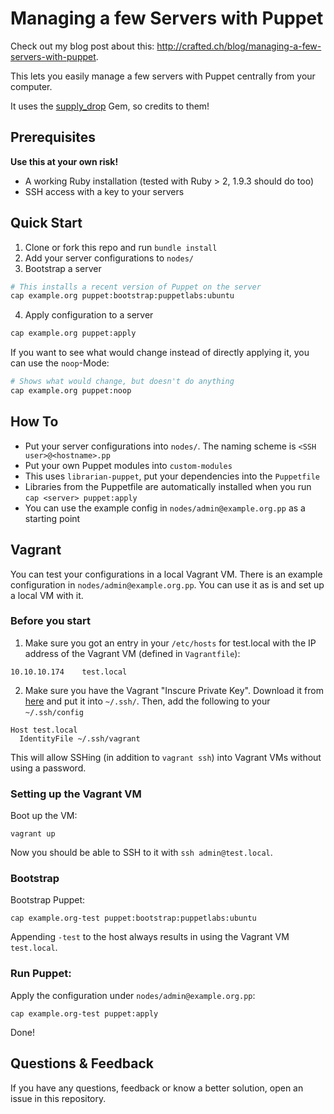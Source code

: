 # Managing a few Servers with Puppet

Check out my blog post about this: http://crafted.ch/blog/managing-a-few-servers-with-puppet.

This lets you easily manage a few servers with Puppet centrally from your computer.

It uses the [supply_drop][supply-drop] Gem, so credits to them!


## Prerequisites

**Use this at your own risk!**

- A working Ruby installation (tested with Ruby > 2, 1.9.3 should do too)
- SSH access with a key to your servers

## Quick Start

1. Clone or fork this repo and run `bundle install`
2. Add your server configurations to `nodes/`
3. Bootstrap a server

  ```bash
  # This installs a recent version of Puppet on the server
  cap example.org puppet:bootstrap:puppetlabs:ubuntu
  ```

4. Apply configuration to a server

  ```bash
  cap example.org puppet:apply
  ```

  If you want to see what would change instead of directly applying it, you can use the `noop`-Mode:

  ```bash
  # Shows what would change, but doesn't do anything
  cap example.org puppet:noop
  ```

## How To

- Put your server configurations into `nodes/`. The naming scheme is `<SSH user>@<hostname>.pp`
- Put your own Puppet modules into `custom-modules`
- This uses `librarian-puppet`, put your dependencies into the `Puppetfile`
- Libraries from the Puppetfile are automatically installed when you run `cap <server> puppet:apply`
- You can use the example config in `nodes/admin@example.org.pp` as a starting point

## Vagrant

You can test your configurations in a local Vagrant VM.
There is an example configuration in `nodes/admin@example.org.pp`. You can use it as is and set up a local VM with it.

### Before you start

1. Make sure you got an entry in your `/etc/hosts` for test.local with the IP address of the Vagrant VM (defined in `Vagrantfile`):

  ```
  10.10.10.174    test.local
  ```

2. Make sure you have the Vagrant "Inscure Private Key". Download it from [here][vagrant-key] and put it into `~/.ssh/`. Then, add the following to your `~/.ssh/config`

  ```
  Host test.local
    IdentityFile ~/.ssh/vagrant
  ```

This will allow SSHing (in addition to `vagrant ssh`) into Vagrant VMs without using a password.


[supply-drop]: https://github.com/pitluga/supply_drop
[vagrant-key]: https://github.com/mitchellh/vagrant/blob/master/keys/vagrant


### Setting up the Vagrant VM

Boot up the VM:

```
vagrant up
```

Now you should be able to SSH to it with `ssh admin@test.local`.

### Bootstrap

Bootstrap Puppet:
```
cap example.org-test puppet:bootstrap:puppetlabs:ubuntu
```

Appending `-test` to the host always results in using the Vagrant VM `test.local`.

### Run Puppet:

Apply the configuration under `nodes/admin@example.org.pp`:

```
cap example.org-test puppet:apply
```

Done!


## Questions & Feedback

If you have any questions, feedback or know a better solution, open an issue in this repository.
